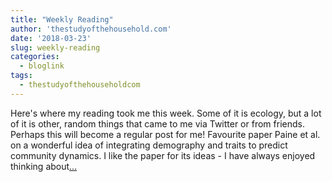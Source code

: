 ```yaml
---
title: "Weekly Reading"
author: 'thestudyofthehousehold.com'
date: '2018-03-23'
slug: weekly-reading
categories:
  - bloglink
tags:
  - thestudyofthehouseholdcom
---
```


Here's where my reading took me this week. Some of it is ecology, but a lot of it is other, random things that came to me via Twitter or from friends. Perhaps this will become a regular post for me! Favourite paper Paine et al. on a wonderful idea of integrating demography and traits to predict community dynamics. I like the paper for its ideas - I have always enjoyed thinking about[... <i class="fas fa-external-link-alt"></i>](http://thestudyofthehousehold.com/2018/03/23/2018-03-23-weekly-reading/)

